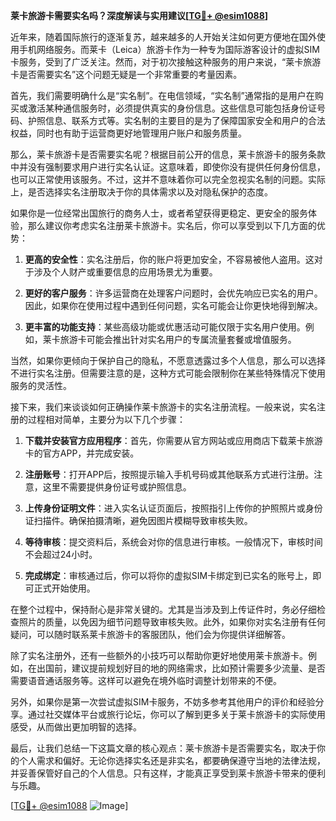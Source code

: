 **莱卡旅游卡需要实名吗？深度解读与实用建议[[TG💪+ @esim1088](https://t.me/s/esim1088)]**

近年来，随着国际旅行的逐渐复苏，越来越多的人开始关注如何更方便地在国外使用手机网络服务。而莱卡（Leica）旅游卡作为一种专为国际游客设计的虚拟SIM卡服务，受到了广泛关注。然而，对于初次接触这种服务的用户来说，“莱卡旅游卡是否需要实名”这个问题无疑是一个非常重要的考量因素。

首先，我们需要明确什么是“实名制”。在电信领域，“实名制”通常指的是用户在购买或激活某种通信服务时，必须提供真实的身份信息。这些信息可能包括身份证号码、护照信息、联系方式等。实名制的主要目的是为了保障国家安全和用户的合法权益，同时也有助于运营商更好地管理用户账户和服务质量。

那么，莱卡旅游卡是否需要实名呢？根据目前公开的信息，莱卡旅游卡的服务条款中并没有强制要求用户进行实名认证。这意味着，即使你没有提供任何身份信息，也可以正常使用该服务。不过，这并不意味着你可以完全忽视实名制的问题。实际上，是否选择实名注册取决于你的具体需求以及对隐私保护的态度。

如果你是一位经常出国旅行的商务人士，或者希望获得更稳定、更安全的服务体验，那么建议你考虑实名注册莱卡旅游卡。实名后，你可以享受到以下几方面的优势：

1. **更高的安全性**：实名注册后，你的账户将更加安全，不容易被他人盗用。这对于涉及个人财产或重要信息的应用场景尤为重要。
   
2. **更好的客户服务**：许多运营商在处理客户问题时，会优先响应已实名的用户。因此，如果你在使用过程中遇到任何问题，实名可能会让你更快地得到解决。

3. **更丰富的功能支持**：某些高级功能或优惠活动可能仅限于实名用户使用。例如，莱卡旅游卡可能会推出针对实名用户的专属流量套餐或增值服务。

当然，如果你更倾向于保护自己的隐私，不愿意透露过多个人信息，那么可以选择不进行实名注册。但需要注意的是，这种方式可能会限制你在某些特殊情况下使用服务的灵活性。

接下来，我们来谈谈如何正确操作莱卡旅游卡的实名注册流程。一般来说，实名注册的过程相对简单，主要分为以下几个步骤：

1. **下载并安装官方应用程序**：首先，你需要从官方网站或应用商店下载莱卡旅游卡的官方APP，并完成安装。

2. **注册账号**：打开APP后，按照提示输入手机号码或其他联系方式进行注册。注意，这里不需要提供身份证号或护照信息。

3. **上传身份证明文件**：进入实名认证页面后，按照指引上传你的护照照片或身份证扫描件。确保拍摄清晰，避免因图片模糊导致审核失败。

4. **等待审核**：提交资料后，系统会对你的信息进行审核。一般情况下，审核时间不会超过24小时。

5. **完成绑定**：审核通过后，你可以将你的虚拟SIM卡绑定到已实名的账号上，即可正式开始使用。

在整个过程中，保持耐心是非常关键的。尤其是当涉及到上传证件时，务必仔细检查照片的质量，以免因为细节问题导致审核失败。此外，如果你对实名注册有任何疑问，可以随时联系莱卡旅游卡的客服团队，他们会为你提供详细解答。

除了实名注册外，还有一些额外的小技巧可以帮助你更好地使用莱卡旅游卡。例如，在出国前，建议提前规划好目的地的网络需求，比如预计需要多少流量、是否需要语音通话服务等。这样可以避免在境外临时调整计划带来的不便。

另外，如果你是第一次尝试虚拟SIM卡服务，不妨多参考其他用户的评价和经验分享。通过社交媒体平台或旅行论坛，你可以了解到更多关于莱卡旅游卡的实际使用感受，从而做出更加明智的选择。

最后，让我们总结一下这篇文章的核心观点：莱卡旅游卡是否需要实名，取决于你的个人需求和偏好。无论你选择实名还是非实名，都要确保遵守当地的法律法规，并妥善保管好自己的个人信息。只有这样，才能真正享受到莱卡旅游卡带来的便利与乐趣。

[[TG💪+ @esim1088](https://t.me/s/esim1088) ![Image](https://i.postimg.cc/4NQfJmqS/Snipaste-2025-05-13-00-14-12.png)]